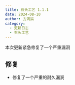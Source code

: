 ```yaml
---
title: 石头工艺 1.1.1
date: 2024-08-10
author: 方漓猫
category:
  - 更新日志
  - 石头工艺
---
```

本次更新紧急修复了一个严重漏洞

<!-- more -->
## 修复
- 修复了一个严重的耐久漏洞